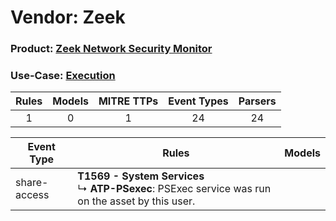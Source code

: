 Vendor: Zeek
============
### Product: [Zeek Network Security Monitor](../ds_zeek_zeek_network_security_monitor.md)
### Use-Case: [Execution](../../../../UseCases/uc_execution.md)

| Rules | Models | MITRE TTPs | Event Types | Parsers |
|:-----:|:------:|:----------:|:-----------:|:-------:|
|   1   |   0    |     1      |     24      |   24    |

| Event Type   | Rules                                                                                                     | Models |
| ------------ | --------------------------------------------------------------------------------------------------------- | ------ |
| share-access | <b>T1569 - System Services</b><br> ↳ <b>ATP-PSexec</b>: PSExec service was run on the asset by this user. |        |